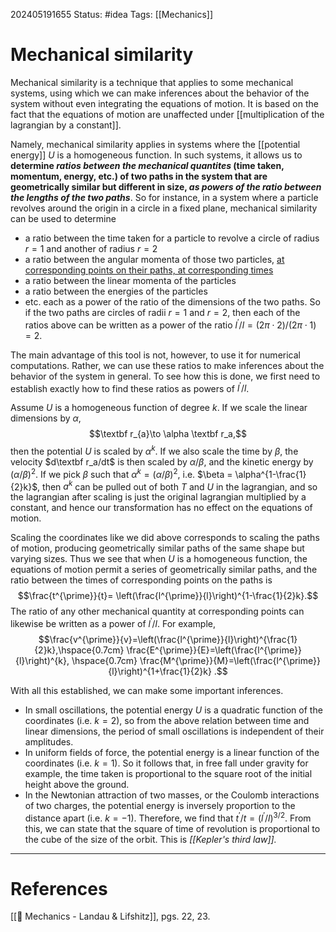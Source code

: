 202405191655
Status: #idea
Tags: [[Mechanics]]

# Mechanical similarity

Mechanical similarity is a technique that applies to some mechanical systems, using which we can make inferences about the behavior of the system without even integrating the equations of motion. It is based on the fact that the equations of motion are unaffected under [[multiplication of the lagrangian by a constant]].

Namely, mechanical similarity applies in systems where the [[potential energy]] $U$ is a homogeneous function. In such systems, it allows us to **determine *ratios between the mechanical quantites* (time taken, momentum, energy, etc.) of two paths in the system that are geometrically similar but different in size, *as powers of the ratio between the lengths* *of the two paths***. So for instance, in a system where a particle revolves around the origin in a circle in a fixed plane, mechanical similarity can be used to determine
- a ratio between the time taken for a particle to revolve a circle of radius $r=1$ and another of radius $r=2$
- a ratio between the angular momenta of those two particles, [at corresponding points on their paths, at corresponding times](obsidian://open?vault=Vaults&file=Monologue%2FZETTELKASTEN%2FConservation%20of%20proportions%20under%20scaling%20paths%20of%20homogeneous%20potentials)
- a ratio between the linear momenta of the particles
- a ratio between the energies of the particles
- etc.
each as a power of the ratio of the dimensions of the two paths. So if the two paths are circles of radii $r=1$ and $r=2$, then each of the ratios above can be written as a power of the ratio $l^\prime/l=(2\pi\cdot2)/(2\pi\cdot1)=2$. 

The main advantage of this tool is not, however, to use it for numerical computations. Rather, we can use these ratios to make inferences about the behavior of the system in general. To see how this is done, we first need to establish exactly how to find these ratios as powers of $l^\prime/l$.

Assume $U$ is a homogeneous function of degree $k$. If we scale the linear dimensions by $\alpha$,
$$\textbf r_{a}\to \alpha \textbf r_a,$$
then the potential $U$ is scaled by $\alpha^k$. If we also scale the time by $\beta$, the velocity $d\textbf r_a/dt$ is then scaled by $\alpha/\beta$, and the kinetic energy by $(\alpha/\beta)^2$. If we pick $\beta$ such that $\alpha^{k} = (\alpha/\beta)^2$, i.e. $\beta = \alpha^{1-\frac{1}{2}k}$, then $a^k$ can be pulled out of both $T$ and $U$ in the lagrangian, and so the lagrangian after scaling is just the original lagrangian multiplied by a constant, and hence our transformation has no effect on the equations of motion.

Scaling the coordinates like we did above corresponds to scaling the paths of motion, producing geometrically similar paths of the same shape but varying sizes. Thus we see that when $U$ is a homogeneous function, the equations of motion permit a series of geometrically similar paths, and the ratio between the times of corresponding points on the paths is
$$\frac{t^{\prime}}{t}= \left(\frac{l^{\prime}}{l}\right)^{1-\frac{1}{2}k}.$$
The ratio of any other mechanical quantity at corresponding points can likewise be written as a power of $l^{\prime}/l$. For example, 
$$\frac{v^{\prime}}{v}=\left(\frac{l^{\prime}}{l}\right)^{\frac{1}{2}k},\hspace{0.7cm} \frac{E^{\prime}}{E}=\left(\frac{l^{\prime}}{l}\right)^{k}, \hspace{0.7cm} \frac{M^{\prime}}{M}=\left(\frac{l^{\prime}}{l}\right)^{1+\frac{1}{2}k} .$$

With all this established, we can make some important inferences.

- In small oscillations, the potential energy $U$ is a quadratic function of the coordinates (i.e. $k=2$), so from the above relation between time and linear dimensions, the period of small oscillations is independent of their amplitudes.
- In uniform fields of force, the potential energy is a linear function of the coordinates (i.e. $k=1$). So it follows that, in free fall under gravity for example, the time taken is proportional to the square root of the initial height above the ground.
- In the Newtonian attraction of two masses, or the Coulomb interactions of two charges, the potential energy is inversely proportion to the distance apart (i.e. $k=-1$). Therefore, we find that $t^{\prime}/t = (l^\prime/l)^{3/2}$. From this, we can state that the square of time of revolution is proportional to the cube of the size of the orbit. This is *[[Kepler's third law]].*

___
# References
[[📕 Mechanics - Landau & Lifshitz]], pgs. 22, 23.